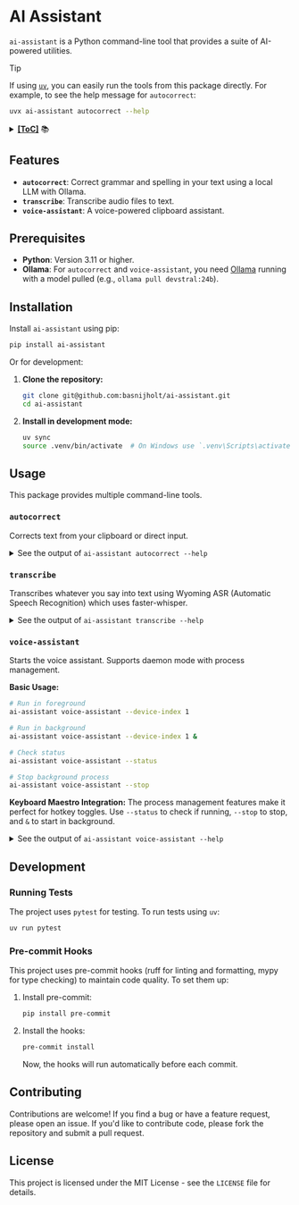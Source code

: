 # AI Assistant

`ai-assistant` is a Python command-line tool that provides a suite of AI-powered utilities.

> [!TIP]
> If using [`uv`](https://docs.astral.sh/uv/), you can easily run the tools from this package directly. For example, to see the help message for `autocorrect`:
>
> ```bash
> uvx ai-assistant autocorrect --help
> ```

<details><summary><b><u>[ToC]</u></b> 📚</summary>

<!-- START doctoc generated TOC please keep comment here to allow auto update -->
<!-- DON'T EDIT THIS SECTION, INSTEAD RE-RUN doctoc TO UPDATE -->

- [Features](#features)
- [Prerequisites](#prerequisites)
- [Installation](#installation)
- [Usage](#usage)
  - [`autocorrect`](#autocorrect)
  - [`transcribe`](#transcribe)
  - [`voice-assistant`](#voice-assistant)
- [Development](#development)
  - [Running Tests](#running-tests)
  - [Pre-commit Hooks](#pre-commit-hooks)
- [Contributing](#contributing)
- [License](#license)

<!-- END doctoc generated TOC please keep comment here to allow auto update -->

</details>

## Features

- **`autocorrect`**: Correct grammar and spelling in your text using a local LLM with Ollama.
- **`transcribe`**: Transcribe audio files to text.
- **`voice-assistant`**: A voice-powered clipboard assistant.

## Prerequisites

- **Python**: Version 3.11 or higher.
- **Ollama**: For `autocorrect` and `voice-assistant`, you need [Ollama](https://ollama.ai/) running with a model pulled (e.g., `ollama pull devstral:24b`).

## Installation

Install `ai-assistant` using pip:

```bash
pip install ai-assistant
```

Or for development:

1. **Clone the repository:**

   ```bash
   git clone git@github.com:basnijholt/ai-assistant.git
   cd ai-assistant
   ```

2. **Install in development mode:**

   ```bash
   uv sync
   source .venv/bin/activate  # On Windows use `.venv\Scripts\activate`
   ```

## Usage

This package provides multiple command-line tools.

### `autocorrect`

Corrects text from your clipboard or direct input.

<details>
<summary>See the output of <code>ai-assistant autocorrect --help</code></summary>

<!-- CODE:BASH:START -->
<!-- echo '```yaml' -->
<!-- export NO_COLOR=1 -->
<!-- export TERM=dumb -->
<!-- ai-assistant autocorrect --help -->
<!-- echo '```' -->
<!-- CODE:END -->

<!-- OUTPUT:START -->
<!-- ⚠️ This content is auto-generated by `markdown-code-runner`. -->
```yaml

 Usage: ai-assistant autocorrect [OPTIONS] [TEXT]

 Correct text from clipboard using a local Ollama model.


╭─ Arguments ──────────────────────────────────────────────────────────────────╮
│   text      [TEXT]  The text to correct. If not provided, reads from         │
│                     clipboard.                                               │
│                     [default: None]                                          │
╰──────────────────────────────────────────────────────────────────────────────╯
╭─ Options ────────────────────────────────────────────────────────────────────╮
│ --model        -m      TEXT  The Ollama model to use. Default is             │
│                              devstral:24b.                                   │
│                              [default: devstral:24b]                         │
│ --ollama-host          TEXT  The Ollama server host. Default is              │
│                              http://pc.local:11434.                          │
│                              [default: http://pc.local:11434]                │
│ --log-level            TEXT  Set logging level. [default: WARNING]           │
│ --log-file             TEXT  Path to a file to write logs to.                │
│                              [default: None]                                 │
│ --quiet        -q            Suppress console output from rich.              │
│ --help                       Show this message and exit.                     │
╰──────────────────────────────────────────────────────────────────────────────╯

```

<!-- OUTPUT:END -->

</details>

### `transcribe`

Transcribes whatever you say into text using Wyoming ASR (Automatic Speech Recognition) which uses faster-whisper.

<details>
<summary>See the output of <code>ai-assistant transcribe --help</code></summary>

<!-- CODE:BASH:START -->
<!-- echo '```yaml' -->
<!-- export NO_COLOR=1 -->
<!-- export TERM=dumb -->
<!-- ai-assistant transcribe --help -->
<!-- echo '```' -->
<!-- CODE:END -->

<!-- OUTPUT:START -->
<!-- ⚠️ This content is auto-generated by `markdown-code-runner`. -->
```yaml

 Usage: ai-assistant transcribe [OPTIONS]

 Wyoming ASR Client for streaming microphone audio to a transcription server.

 Usage: - Run in foreground: ai-assistant transcribe --device-index 1 - Run in
 background: ai-assistant transcribe --device-index 1 & - Check status:
 ai-assistant transcribe --status - Stop background process: ai-assistant
 transcribe --stop

╭─ Options ────────────────────────────────────────────────────────────────────╮
│ --device-index                           INTEGER  Index of the PyAudio input │
│                                                   device to use.             │
│                                                   [default: None]            │
│ --list-devices                                    List available audio input │
│                                                   devices and exit.          │
│ --asr-server-ip                          TEXT     Wyoming ASR server IP      │
│                                                   address.                   │
│                                                   [default: 192.168.1.143]   │
│ --asr-server-port                        INTEGER  Wyoming ASR server port.   │
│                                                   [default: 10300]           │
│ --clipboard            --no-clipboard             Copy transcript to         │
│                                                   clipboard.                 │
│                                                   [default: clipboard]       │
│ --stop                                            Stop any running           │
│                                                   background process.        │
│ --status                                          Check if a background      │
│                                                   process is running.        │
│ --log-level                              TEXT     Set logging level.         │
│                                                   [default: WARNING]         │
│ --log-file                               TEXT     Path to a file to write    │
│                                                   logs to.                   │
│                                                   [default: None]            │
│ --quiet            -q                             Suppress console output    │
│                                                   from rich.                 │
│ --help                                            Show this message and      │
│                                                   exit.                      │
╰──────────────────────────────────────────────────────────────────────────────╯

```

<!-- OUTPUT:END -->

</details>

### `voice-assistant`

Starts the voice assistant. Supports daemon mode with process management.

**Basic Usage:**
```bash
# Run in foreground
ai-assistant voice-assistant --device-index 1

# Run in background
ai-assistant voice-assistant --device-index 1 &

# Check status
ai-assistant voice-assistant --status

# Stop background process
ai-assistant voice-assistant --stop
```

**Keyboard Maestro Integration:**
The process management features make it perfect for hotkey toggles. Use `--status` to check if running, `--stop` to stop, and `&` to start in background.

<details>
<summary>See the output of <code>ai-assistant voice-assistant --help</code></summary>

<!-- CODE:BASH:START -->
<!-- echo '```yaml' -->
<!-- export NO_COLOR=1 -->
<!-- export TERM=dumb -->
<!-- ai-assistant voice-assistant --help -->
<!-- echo '```' -->
<!-- CODE:END -->

<!-- OUTPUT:START -->
<!-- ⚠️ This content is auto-generated by `markdown-code-runner`. -->
```yaml

 Usage: ai-assistant voice-assistant [OPTIONS]

 Interact with clipboard text via a voice command using Wyoming and an Ollama
 LLM.

 Usage: - Run in foreground: ai-assistant voice-assistant --device-index 1 -
 Run in background: ai-assistant voice-assistant --device-index 1 & - Check
 status: ai-assistant voice-assistant --status - Stop background process:
 ai-assistant voice-assistant --stop

╭─ Options ────────────────────────────────────────────────────────────────────╮
│ --device-index             INTEGER  Index of the PyAudio input device to     │
│                                     use.                                     │
│                                     [default: None]                          │
│ --list-devices                      List available audio input devices and   │
│                                     exit.                                    │
│ --asr-server-ip            TEXT     Wyoming ASR server IP address.           │
│                                     [default: 192.168.1.143]                 │
│ --asr-server-port          INTEGER  Wyoming ASR server port.                 │
│                                     [default: 10300]                         │
│ --model            -m      TEXT     The Ollama model to use. Default is      │
│                                     devstral:24b.                            │
│                                     [default: devstral:24b]                  │
│ --ollama-host              TEXT     The Ollama server host. Default is       │
│                                     http://pc.local:11434.                   │
│                                     [default: http://pc.local:11434]         │
│ --stop                              Stop any running background process.     │
│ --status                            Check if a background process is         │
│                                     running.                                 │
│ --log-level                TEXT     Set logging level. [default: WARNING]    │
│ --log-file                 TEXT     Path to a file to write logs to.         │
│                                     [default: None]                          │
│ --quiet            -q               Suppress console output from rich.       │
│ --help                              Show this message and exit.              │
╰──────────────────────────────────────────────────────────────────────────────╯

```

<!-- OUTPUT:END -->

</details>


## Development

### Running Tests

The project uses `pytest` for testing. To run tests using `uv`:

```bash
uv run pytest
```

### Pre-commit Hooks

This project uses pre-commit hooks (ruff for linting and formatting, mypy for type checking) to maintain code quality. To set them up:

1. Install pre-commit:

   ```bash
   pip install pre-commit
   ```

2. Install the hooks:

   ```bash
   pre-commit install
   ```

   Now, the hooks will run automatically before each commit.

## Contributing

Contributions are welcome! If you find a bug or have a feature request, please open an issue. If you'd like to contribute code, please fork the repository and submit a pull request.

## License

This project is licensed under the MIT License - see the `LICENSE` file for details.
